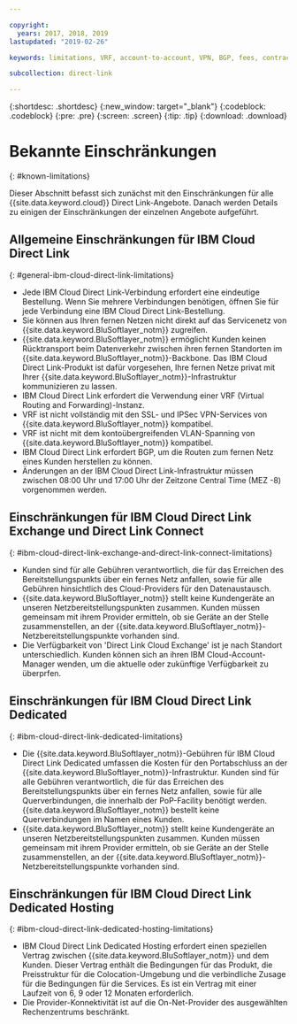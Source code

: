 ```yaml
---

copyright:
  years: 2017, 2018, 2019
lastupdated: "2019-02-26"

keywords: limitations, VRF, account-to-account, VPN, BGP, fees, contract, Exchange, Connect, Dedicated, Hosting

subcollection: direct-link

---
```


{:shortdesc: .shortdesc}
{:new_window: target="_blank"}
{:codeblock: .codeblock}
{:pre: .pre}
{:screen: .screen}
{:tip: .tip}
{:download: .download}

# Bekannte Einschränkungen
{: #known-limitations}

Dieser Abschnitt befasst sich zunächst mit den Einschränkungen für alle {{site.data.keyword.cloud}} Direct Link-Angebote. Danach werden Details zu einigen der Einschränkungen der einzelnen Angebote aufgeführt.

## Allgemeine Einschränkungen für IBM Cloud Direct Link
{: #general-ibm-cloud-direct-link-limitations}

 * Jede IBM Cloud Direct Link-Verbindung erfordert eine eindeutige Bestellung. Wenn Sie mehrere Verbindungen benötigen, öffnen Sie für jede Verbindung eine IBM Cloud Direct Link-Bestellung.
 * Sie können aus Ihren fernen Netzen nicht direkt auf das Servicenetz von {{site.data.keyword.BluSoftlayer_notm}} zugreifen.
 * {{site.data.keyword.BluSoftlayer_notm}} ermöglicht Kunden keinen Rücktransport beim Datenverkehr zwischen ihren fernen Standorten im {{site.data.keyword.BluSoftlayer_notm}}-Backbone. Das IBM Cloud Direct Link-Produkt ist dafür vorgesehen, Ihre fernen Netze privat mit Ihrer {{site.data.keyword.BluSoftlayer_notm}}-Infrastruktur kommunizieren zu lassen.
 * IBM Cloud Direct Link erfordert die Verwendung einer VRF (Virtual Routing and Forwarding)-Instanz.
 * VRF ist nicht vollständig mit den SSL- und IPSec VPN-Services von {{site.data.keyword.BluSoftlayer_notm}} kompatibel.
 * VRF ist nicht mit dem kontoübergreifenden VLAN-Spanning von {{site.data.keyword.BluSoftlayer_notm}} kompatibel.
 * IBM Cloud Direct Link erfordert BGP, um die Routen zum fernen Netz eines Kunden herstellen zu können.
 * Änderungen an der IBM Cloud Direct Link-Infrastruktur müssen zwischen 08:00 Uhr und 17:00 Uhr der Zeitzone Central Time (MEZ -8) vorgenommen werden.
 
## Einschränkungen für IBM Cloud Direct Link Exchange und Direct Link Connect
{: #ibm-cloud-direct-link-exchange-and-direct-link-connect-limitations}

 * Kunden sind für alle Gebühren verantwortlich, die für das Erreichen des Bereitstellungspunkts über ein fernes Netz anfallen, sowie für alle Gebühren hinsichtlich des Cloud-Providers für den Datenaustausch.
 * {{site.data.keyword.BluSoftlayer_notm}} stellt keine Kundengeräte an unseren Netzbereitstellungspunkten zusammen. Kunden müssen gemeinsam mit ihrem Provider ermitteln, ob sie Geräte an der Stelle zusammenstellen, an der {{site.data.keyword.BluSoftlayer_notm}}-Netzbereitstellungspunkte vorhanden sind.
 * Die Verfügbarkeit von 'Direct Link Cloud Exchange' ist je nach Standort unterschiedlich. Kunden können sich an ihren IBM Cloud-Account-Manager wenden, um die aktuelle oder zukünftige Verfügbarkeit zu überprfen.
 
## Einschränkungen für IBM Cloud Direct Link Dedicated
{: #ibm-cloud-direct-link-dedicated-limitations}

 * Die {{site.data.keyword.BluSoftlayer_notm}}-Gebühren für IBM Cloud Direct Link Dedicated umfassen die Kosten für den Portabschluss an der {{site.data.keyword.BluSoftlayer_notm}}-Infrastruktur. Kunden sind für alle Gebühren verantwortlich, die für das Erreichen des Bereitstellungspunkts über ein fernes Netz anfallen, sowie für alle Querverbindungen, die innerhalb der PoP-Facility benötigt werden.  {{site.data.keyword.BluSoftlayer_notm}} bestellt keine Querverbindungen im Namen eines Kunden.
 * {{site.data.keyword.BluSoftlayer_notm}} stellt keine Kundengeräte an unseren Netzbereitstellungspunkten zusammen. Kunden müssen gemeinsam mit ihrem Provider ermitteln, ob sie Geräte an der Stelle zusammenstellen, an der {{site.data.keyword.BluSoftlayer_notm}}-Netzbereitstellungspunkte vorhanden sind.

## Einschränkungen für IBM Cloud Direct Link Dedicated Hosting
{: #ibm-cloud-direct-link-dedicated-hosting-limitations}

 * IBM Cloud Direct Link Dedicated Hosting erfordert einen speziellen Vertrag zwischen {{site.data.keyword.BluSoftlayer_notm}} und dem Kunden. Dieser Vertrag enthält die Bedingungen für das Produkt, die Preisstruktur für die Colocation-Umgebung und die verbindliche Zusage für die Bedingungen für die Services. Es ist ein Vertrag mit einer Laufzeit von 6, 9 oder 12 Monaten erforderlich.
 * Die Provider-Konnektivität ist auf die On-Net-Provider des ausgewählten Rechenzentrums beschränkt.
